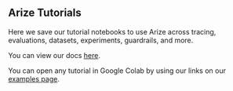 ## Arize Tutorials

Here we save our tutorial notebooks to use Arize across tracing, evaluations, datasets, experiments, guardrails, and more.

You can view our docs [here](https://docs.arize.com/arize).

You can open any tutorial in Google Colab by using our links on our [examples page](https://docs.arize.com/arize/examples).
